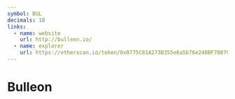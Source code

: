 ```yaml
---
symbol: BUL
decimals: 18
links:
  - name: website
    url: http://bulleon.io/
  - name: explorer
    url: https://etherscan.io/token/0x0775C81A273B355e6a5b76e240BF708701F00279
---
```


# Bulleon
